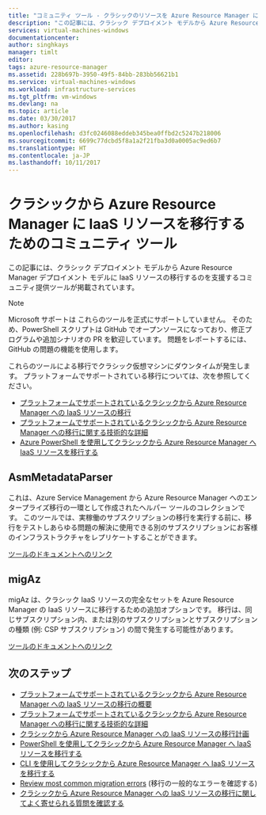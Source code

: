 ```yaml
---
title: "コミュニティ ツール - クラシックのリソースを Azure Resource Manager に移動する | Microsoft Docs"
description: "この記事には、クラシック デプロイメント モデルから Azure Resource Manager デプロイメント モデルに IaaS リソースの移行するのに役立つコミュニティ提供のツールが掲載されています。"
services: virtual-machines-windows
documentationcenter: 
author: singhkays
manager: timlt
editor: 
tags: azure-resource-manager
ms.assetid: 228b697b-3950-49f5-84bb-283bb56621b1
ms.service: virtual-machines-windows
ms.workload: infrastructure-services
ms.tgt_pltfrm: vm-windows
ms.devlang: na
ms.topic: article
ms.date: 03/30/2017
ms.author: kasing
ms.openlocfilehash: d3fc0246088eddeb345bea0ffbd2c5247b218006
ms.sourcegitcommit: 6699c77dcbd5f8a1a2f21fba3d0a0005ac9ed6b7
ms.translationtype: HT
ms.contentlocale: ja-JP
ms.lasthandoff: 10/11/2017
---
```

# <a name="community-tools-to-migrate-iaas-resources-from-classic-to-azure-resource-manager"></a>クラシックから Azure Resource Manager に IaaS リソースを移行するためのコミュニティ ツール
この記事には、クラシック デプロイメント モデルから Azure Resource Manager デプロイメント モデルに IaaS リソースの移行するのを支援するコミュニティ提供ツールが掲載されています。

> [!NOTE]
> Microsoft サポートは これらのツールを正式にサポートしていません。 そのため、PowerShell スクリプトは GitHub でオープンソースになっており、修正プログラムや追加シナリオの PR を歓迎しています。 問題をレポートするには、GitHub の問題の機能を使用します。
> 
> これらのツールによる移行でクラシック仮想マシンにダウンタイムが発生します。 プラットフォームでサポートされている移行については、次を参照してください。 
> 
>   * [プラットフォームでサポートされているクラシックから Azure Resource Manager への IaaS リソースの移行](migration-classic-resource-manager-overview.md)
>   * [プラットフォームでサポートされているクラシックから Azure Resource Manager への移行に関する技術的な詳細](migration-classic-resource-manager-deep-dive.md)
>   * [Azure PowerShell を使用してクラシックから Azure Resource Manager へ IaaS リソースを移行する](migration-classic-resource-manager-ps.md)
> 
> 

## <a name="asmmetadataparser"></a>AsmMetadataParser
これは、Azure Service Management から Azure Resource Manager へのエンタープライズ移行の一環として作成されたヘルパー ツールのコレクションです。 このツールでは、実稼働のサブスクリプションの移行を実行する前に、移行をテストしあらゆる問題の解決に使用できる別のサブスクリプションにお客様のインフラストラクチャをレプリケートすることができます。

[ツールのドキュメントへのリンク](https://github.com/Azure/classic-iaas-resourcemanager-migration/tree/master/AsmToArmMigrationApiToolset)

## <a name="migaz"></a>migAz
migAz は、クラシック IaaS リソースの完全なセットを Azure Resource Manager の IaaS リソースに移行するための追加オプションです。 移行は、同じサブスクリプション内、または別のサブスクリプションとサブスクリプションの種類 (例: CSP サブスクリプション) の間で発生する可能性があります。

[ツールのドキュメントへのリンク](https://github.com/Azure/migAz)

## <a name="next-steps"></a>次のステップ

* [プラットフォームでサポートされているクラシックから Azure Resource Manager への IaaS リソースの移行の概要](migration-classic-resource-manager-overview.md?toc=%2fazure%2fvirtual-machines%2fwindows%2ftoc.json)
* [プラットフォームでサポートされているクラシックから Azure Resource Manager への移行に関する技術的な詳細](migration-classic-resource-manager-deep-dive.md?toc=%2fazure%2fvirtual-machines%2fwindows%2ftoc.json)
* [クラシックから Azure Resource Manager への IaaS リソースの移行計画](migration-classic-resource-manager-plan.md?toc=%2fazure%2fvirtual-machines%2fwindows%2ftoc.json)
* [PowerShell を使用してクラシックから Azure Resource Manager へ IaaS リソースを移行する](migration-classic-resource-manager-ps.md?toc=%2fazure%2fvirtual-machines%2fwindows%2ftoc.json)
* [CLI を使用してクラシックから Azure Resource Manager へ IaaS リソースを移行する](../linux/migration-classic-resource-manager-cli.md?toc=%2fazure%2fvirtual-machines%2fwindows%2ftoc.json)
* [Review most common migration errors](migration-classic-resource-manager-errors.md?toc=%2fazure%2fvirtual-machines%2fwindows%2ftoc.json) (移行の一般的なエラーを確認する)
* [クラシックから Azure Resource Manager への IaaS リソースの移行に関してよく寄せられる質問を確認する](migration-classic-resource-manager-faq.md?toc=%2fazure%2fvirtual-machines%2fwindows%2ftoc.json)

